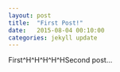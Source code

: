 ```yaml
---
layout: post
title:  "First Post!"
date:   2015-08-04 00:10:00
categories: jekyll update
---
```

First^H^H^H^H^HSecond post...
